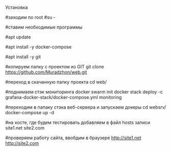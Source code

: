 Установка

#заходим по root
#su -

#ставим необходимые программы

#apt update

#apt install -y docker-compose

#apt install -y git

#копируем папку с проектом из GIT
git clone https://github.com/Muradzhon/web.git

#переход в скачанную папку проекта 
cd web/

#поднимаем стэк мониторинга
docker swarm init
docker stack deploy -c grafana-docker-stack/docker-compose.yml monitoring

#переходим в папаку стэка веб-сервера и запускаем докеры
cd websrv/
docker-compose up -d

#на хосте, где будем тестировать добавляем в файл hosts записи
<ip> site1.net
<ip> site2.com

#проверяем работу сайта, ввобдим в браузере
http://site1.net
http://site2.com
